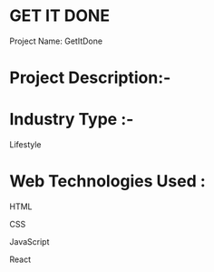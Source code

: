 # GET IT DONE

Project Name: GetItDone

# Project Description:-

# Industry Type :-

Lifestyle

# Web Technologies Used :

HTML

CSS

JavaScript

React

